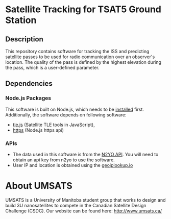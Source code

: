 # Satellite Tracking for TSAT5 Ground Station

## Description
This repository contains software for tracking the ISS and predicting satellite passes to be used for radio communication over an observer's location. The quality of the pass is defined by the highest elevation during the pass, which is a user-defined parameter.
## Dependencies
### Node.js Packages
This software is built on Node.js, which needs to be [installed](https://nodejs.org/en/download/) first. Additionally, the software depends on following software:

- [tle.js](https://github.com/davidcalhoun/tle.js/) (Satellite TLE tools in JavaScript),
- [https](https://nodejs.org/api/https.html) (Node.js https api)
### APIs
- The data used in this software is from the [N2YO API](https://www.n2yo.com/api/). You will need to obtain an api key from n2yo to use the software.
- User IP and location is obtained using the [geoiplookup.io](https://geoiplookup.io/api)
# About UMSATS
UMSATS is a University of Manitoba student group that works to design and build 3U nanosatellites to compete in the Canadian Satellite Design Challenge (CSDC). Our website can be found here: http://www.umsats.ca/
